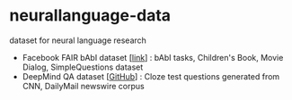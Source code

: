 # neurallanguage-data
dataset for neural language research

- Facebook FAIR bAbI dataset [[link](https://research.facebook.com/researchers/1543934539189348)] : bAbI tasks, Children's Book, Movie Dialog, SimpleQuestions dataset
- DeepMind QA dataset [[GitHub](https://github.com/deepmind/rc-data)] : Cloze test questions generated from CNN, DailyMail newswire corpus
